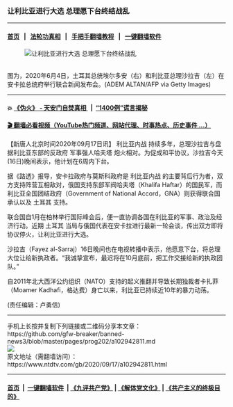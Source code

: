 ### 让利比亚进行大选 总理愿下台终结战乱
------------------------

#### [首页](https://github.com/gfw-breaker/banned-news3/blob/master/README.md) &nbsp;&nbsp;|&nbsp;&nbsp; [法轮功真相](https://github.com/begood0513/basic/blob/master/README.md)  &nbsp;&nbsp;|&nbsp;&nbsp; [手把手翻墙教程](https://github.com/gfw-breaker/guides/wiki)  &nbsp;&nbsp;|&nbsp;&nbsp; [一键翻墙软件](https://github.com/gfw-breaker/nogfw/blob/master/README.md)  



<div><div class="featured_image">
 <figure>
  <img alt="让利比亚进行大选 总理愿下台终结战乱" src="https://i.ntdtv.com/assets/uploads/2020/09/GettyImages-1217500713-800x450.jpg"/>
 </figure><br/>
 <span class="caption">
  图为，2020年6月4日，土耳其总统埃尔多安（右）和利比亚总理沙拉吉（左）在安卡拉总统府举行联合新闻发布会。(ADEM ALTAN/AFP via Getty Images)
 </span>
</div>
</div><hr/>

#### 💥 [《伪火》 - 天安门自焚真相 ](http://158.247.195.190:10000/videos/blog/weihuo.html)&nbsp; |&nbsp; [“1400例”谎言揭秘  ](http://158.247.195.190:10000/videos/blog/jiexi1400.html)

#### [ 🎬  翻墙必看视频（YouTube热门频道、网站代理、时事热点、历史事件 ...）](https://github.com/gfw-breaker/links/blob/master/banned.md)

<div><div class="post_content" itemprop="articleBody">
 <p>
  【新唐人北京时间2020年09月17日讯】
  <ok href="https://www.ntdtv.com/gb/利比亚内战.htm">
   利比亚内战
  </ok>
  持续多年，总理沙拉吉与盘据利比亚东部的反政府
  <ok href="https://www.ntdtv.com/gb/军事强人哈夫塔.htm">
   军事强人哈夫塔
  </ok>
  炮火相对。为促成和平协议，沙拉吉今天(16日)晚间表示，他计划在6周内下台。
 </p>
 <p>
  据《路透》报导，安卡拉政府与莫斯科政府是
  <ok href="https://www.ntdtv.com/gb/利比亚内战.htm">
   利比亚内战
  </ok>
  的主要背后行为者，双方支持阵营互相敌对，俄国支持东部军阀哈夫塔（Khalifa Haftar）的国民军，而利比亚全国团结政府（Government of National Accord，GNA）则获得联合国承认以及
  <ok href="https://www.ntdtv.com/gb/土耳其.htm">
   土耳其
  </ok>
  支持。
 </p>
 <p>
  联合国自1月在柏林举行国际峰会后，便一直协调各国在利比亚的军事、政治及经济行动。近期
  <ok href="https://www.ntdtv.com/gb/土耳其.htm">
   土耳其
  </ok>
  当局与俄国代表在安卡拉进行最新一轮会谈，传出双方即将协议停火，让利比亚进行大选。
 </p>
 <p>
  沙拉吉（Fayez al-Sarraj）16日晚间也在电视转播中表示，他愿意下台，将总理大位让给新执政者。“我诚挚宣布，最迟将在10月底前，把工作交接给新的执政团队。”
 </p>
 <p>
  自2011年北大西洋公约组织（NATO）支持的起义推翻并导致长期独裁者卡扎菲（Moamer Kadhafi，格达费）身亡以来，利比亚已持续近10年的暴力动荡。
 </p>
 <p>
  (责任编辑：卢勇信)
 </p>
 <div class="single_ad">
 </div>
</div>
</div>
<hr/>
手机上长按并复制下列链接或二维码分享本文章：<br/>
https://github.com/gfw-breaker/banned-news3/blob/master/pages/prog202/a102942811.md <br/>
<a href='https://github.com/gfw-breaker/banned-news3/blob/master/pages/prog202/a102942811.md'><img src='https://github.com/gfw-breaker/banned-news3/blob/master/pages/prog202/a102942811.md.png'/></a> <br/>
原文地址（需翻墙访问）：https://www.ntdtv.com/gb/2020/09/17/a102942811.html


------------------------
#### [首页](https://github.com/gfw-breaker/banned-news3/blob/master/README.md) &nbsp;|&nbsp; [一键翻墙软件](https://github.com/gfw-breaker/nogfw/blob/master/README.md) &nbsp;| [《九评共产党》](https://github.com/gfw-breaker/9ping.md/blob/master/README.md#九评之一评共产党是什么) | [《解体党文化》](https://github.com/gfw-breaker/jtdwh.md/blob/master/README.md) | [《共产主义的终极目的》](https://github.com/gfw-breaker/gczydzjmd.md/blob/master/README.md)


<img src='http://gfw-breaker.win/banned-news3/pages/prog202/a102942811.md' width='0px' height='0px'/>